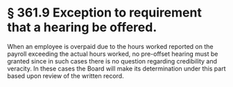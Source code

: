 # § 361.9   Exception to requirement that a hearing be offered.

When an employee is overpaid due to the hours worked reported on the payroll exceeding the actual hours worked, no pre-offset hearing must be granted since in such cases there is no question regarding credibility and veracity. In these cases the Board will make its determination under this part based upon review of the written record.




